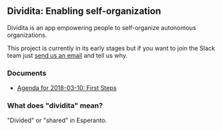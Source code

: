 ## Dividita: Enabling self-organization

Dividita is an app empowering people to self-organize autonomous organizations.

This project is currently in its early stages but if you want to join the Slack team just [send us an email](mailto:lily.m.mayfield@gmail.com) and tell us why.

### Documents

  * [Agenda for 2018-03-10: First Steps](dividita-agenda-2018-03-10.pdf)
  
### What does "dividita" mean?

"Divided" or "shared" in Esperanto.
